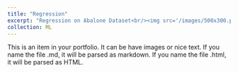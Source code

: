 ```yaml
---
title: "Regression"
excerpt: "Regression on Abalone Dataset<br/><img src='/images/500x300.png'>"
collection: ML
---
```


This is an item in your portfolio. It can be have images or nice text. If you name the file .md, it will be parsed as markdown. If you name the file .html, it will be parsed as HTML. 
